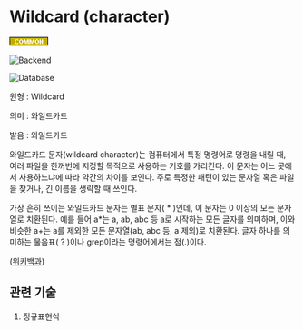 <d-title>

# Wildcard (character)

</d-title>

<d-label>

<d-inner>

![Common](../../2TAT1C/Label_Common.png)

</d-inner>

<d-inner>

![Backend](../2TAT1C/Label_Backend.png)

</d-inner>

<d-inner>

![Database](../2TAT1C/Label_Database.png)

</d-inner>

</d-label>

<d-origin>

원형 : Wildcard

</d-origin>

<d-mean>

의미  : 와일드카드

</d-mean>

<d-pronunciation>

발음 : 와일드카드

</d-pronunciation>

<d-content>

와일드카드 문자(wildcard character)는 컴퓨터에서 특정 명령어로 명령을 내릴 때, 여러 파일을 한꺼번에 지정할 목적으로 사용하는 기호를 가리킨다. 이 문자는 어느 곳에서 사용하느냐에 따라 약간의 차이를 보인다. 주로 특정한 패턴이 있는 문자열 혹은 파일을 찾거나, 긴 이름을 생략할 때 쓰인다.

 가장 흔히 쓰이는 와일드카드 문자는 별표 문자( * )인데, 이 문자는 0 이상의 모든 문자열로 치환된다. 예를 들어 a*는 a, ab, abc 등 a로 시작하는 모든 글자를 의미하며, 이와 비슷한 a+는 a를 제외한 모든 문자열(ab, abc 등, a 제외)로 치환된다. 글자 하나를 의미하는 물음표( ? )이나 grep이라는 명령어에서는 점(.)이다. 

([위키백과](https://ko.wikipedia.org/wiki/%EC%99%80%EC%9D%BC%EB%93%9C%EC%B9%B4%EB%93%9C_%EB%AC%B8%EC%9E%90))

</d-content>

<d-relation>

## 관련 기술

<d-inner>

1. 정규표현식

</d-inner>

</d-relation>
